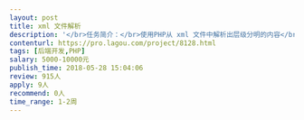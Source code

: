 ```yaml
---                
layout: post       
title: xml 文件解析           
description: '</br>任务简介：</br>使用PHP从 xml 文件中解析出层级分明的内容</br></br>要求：</br>1、面向对象对每个XML结构进行解析，可随意提取 XML 内各个结构层级下的数据</br>2、可以支持文件夹批处理xml文件</br>3、可统计单个或多个xml各个不同资源数据数量</br></br></br>交付要求：</br>1、一个上传页面。仅供演示作用，通过上传 xml 文件展示处理完后该文件各个资源的数量统计和内容</br>2、一个类库。包含各个部分内容解析处理器、统计器和相关批处理脚本等</br>3、一个使用说明文档</br></br>更详细的需要约谈。</br>'     
contenturl: https://pro.lagou.com/project/8128.html      
tags: [后端开发,PHP]            
salary: 5000-10000元          
publish_time: 2018-05-28 15:04:06         
review: 915人                   
apply: 9人                   
recommend: 0人                   
time_range: 1-2周              
---                 
```

